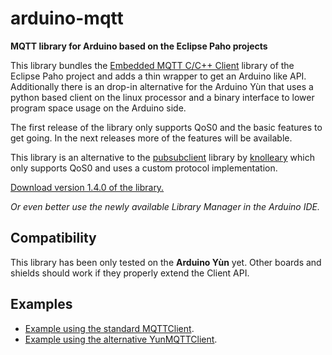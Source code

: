 # arduino-mqtt

**MQTT library for Arduino based on the Eclipse Paho projects**

This library bundles the [Embedded MQTT C/C++ Client](https://eclipse.org/paho/clients/c/embedded/) library of the Eclipse Paho project and adds a thin wrapper to get an Arduino like API. Additionally there is an drop-in alternative for the Arduino Yùn that uses a python based client on the linux processor and a binary interface to lower program space usage on the Arduino side.

The first release of the library only supports QoS0 and the basic features to get going. In the next releases more of the features will be available.

This library is an alternative to the [pubsubclient](https://github.com/knolleary/pubsubclient) library by [knolleary](https://github.com/knolleary) which only supports QoS0 and uses a custom protocol implementation.

[Download version 1.4.0 of the library.](https://github.com/256dpi/arduino-mqtt/releases/download/v1.4.0/mqtt.zip)

*Or even better use the newly available Library Manager in the Arduino IDE.*

## Compatibility

This library has been only tested on the **Arduino Yùn** yet. Other boards and shields should work if they properly extend the Client API.

## Examples

- [Example using the standard MQTTClient](https://github.com/256dpi/arduino-mqtt/blob/master/examples/MQTTClient/MQTTClient.ino).
- [Example using the alternative YunMQTTClient](https://github.com/256dpi/arduino-mqtt/blob/master/examples/YunMQTTClient/YunMQTTClient.ino).
